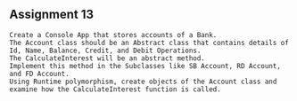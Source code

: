 ## Assignment 13
    Create a Console App that stores accounts of a Bank. 
    The Account class should be an Abstract class that contains details of Id, Name, Balance, Credit, and Debit Operations. 
    The CalculateInterest will be an abstract method.
    Implement this method in the Subclasses like SB Account, RD Account, and FD Account.
    Using Runtime polymorphism, create objects of the Account class and examine how the CalculateInterest function is called.

